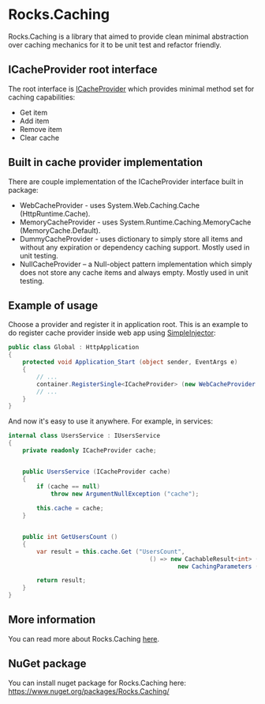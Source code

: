 Rocks.Caching
=============

Rocks.Caching is a library that aimed to provide clean minimal abstraction over caching mechanics for it to be unit test and refactor friendly.

## ICacheProvider root interface
The root interface is [ICacheProvider](https://github.com/MichaelLogutov/Rocks.Caching/blob/master/src/Rocks.Caching/ICacheProvider.cs) which provides minimal method set for caching capabilities:

* Get item
* Add item
* Remove item
* Clear cache

## Built in cache provider implementation
There are couple implementation of the ICacheProvider interface built in package:
* WebCacheProvider - uses System.Web.Caching.Cache (HttpRuntime.Cache).
* MemoryCacheProvider - uses System.Runtime.Caching.MemoryCache (MemoryCache.Default).
* DummyCacheProvider - uses dictionary to simply store all items and without any expiration or dependency caching support. Mostly used in unit testing.
* NullCacheProvider – a Null-object pattern implementation which simply does not store any cache items and always empty. Mostly used in unit testing.

## Example of usage
Choose a provider and register it in application root. This is an example to do register cache provider inside web app using [SimpleInjector](https://simpleinjector.codeplex.com/):
```csharp
public class Global : HttpApplication
{
	protected void Application_Start (object sender, EventArgs e)
	{
		// ...
  		container.RegisterSingle<ICacheProvider> (new WebCacheProvider ());
		// ...
	}
}

```

And now it's easy to use it anywhere. For example, in services:

```csharp
internal class UsersService : IUsersService
{
	private readonly ICacheProvider cache;


	public UsersService (ICacheProvider cache)
	{
		if (cache == null)
			throw new ArgumentNullException ("cache");
		  
		this.cache = cache;
	}


	public int GetUsersCount ()
	{
		var result = this.cache.Get ("UsersCount",
			                            () => new CachableResult<int> (this.GetUsersCountFromDb (),
			                            		new CachingParameters (TimeSpan.FromMinutes (15))));

		return result;
	}
}
```

## More information
You can read more about Rocks.Caching [here](http://michaellogutov.com/tag/rocks-caching/).

## NuGet package
You can install nuget package for Rocks.Caching here: https://www.nuget.org/packages/Rocks.Caching/
